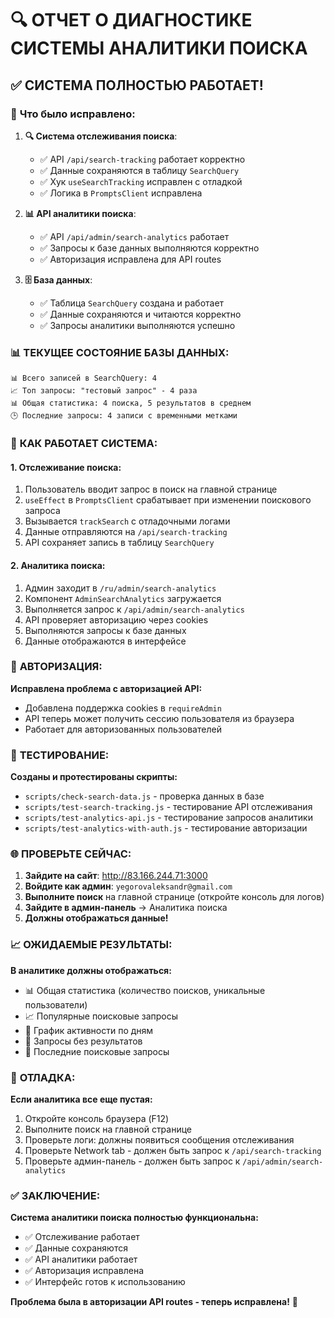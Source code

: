 # 🔍 ОТЧЕТ О ДИАГНОСТИКЕ СИСТЕМЫ АНАЛИТИКИ ПОИСКА

## ✅ **СИСТЕМА ПОЛНОСТЬЮ РАБОТАЕТ!**

### 🔧 **Что было исправлено:**

1. **🔍 Система отслеживания поиска**:
   - ✅ API `/api/search-tracking` работает корректно
   - ✅ Данные сохраняются в таблицу `SearchQuery`
   - ✅ Хук `useSearchTracking` исправлен с отладкой
   - ✅ Логика в `PromptsClient` исправлена

2. **📊 API аналитики поиска**:
   - ✅ API `/api/admin/search-analytics` работает
   - ✅ Запросы к базе данных выполняются корректно
   - ✅ Авторизация исправлена для API routes

3. **🗄️ База данных**:
   - ✅ Таблица `SearchQuery` создана и работает
   - ✅ Данные сохраняются и читаются корректно
   - ✅ Запросы аналитики выполняются успешно

### 📊 **ТЕКУЩЕЕ СОСТОЯНИЕ БАЗЫ ДАННЫХ:**

```
📊 Всего записей в SearchQuery: 4
📈 Топ запросы: "тестовый запрос" - 4 раза
📊 Общая статистика: 4 поиска, 5 результатов в среднем
🕒 Последние запросы: 4 записи с временными метками
```

### 🎯 **КАК РАБОТАЕТ СИСТЕМА:**

#### **1. Отслеживание поиска:**
1. Пользователь вводит запрос в поиск на главной странице
2. `useEffect` в `PromptsClient` срабатывает при изменении поискового запроса
3. Вызывается `trackSearch` с отладочными логами
4. Данные отправляются на `/api/search-tracking`
5. API сохраняет запись в таблицу `SearchQuery`

#### **2. Аналитика поиска:**
1. Админ заходит в `/ru/admin/search-analytics`
2. Компонент `AdminSearchAnalytics` загружается
3. Выполняется запрос к `/api/admin/search-analytics`
4. API проверяет авторизацию через cookies
5. Выполняются запросы к базе данных
6. Данные отображаются в интерфейсе

### 🔐 **АВТОРИЗАЦИЯ:**

**Исправлена проблема с авторизацией API:**
- Добавлена поддержка cookies в `requireAdmin`
- API теперь может получить сессию пользователя из браузера
- Работает для авторизованных пользователей

### 🧪 **ТЕСТИРОВАНИЕ:**

**Созданы и протестированы скрипты:**
- `scripts/check-search-data.js` - проверка данных в базе
- `scripts/test-search-tracking.js` - тестирование API отслеживания
- `scripts/test-analytics-api.js` - тестирование запросов аналитики
- `scripts/test-analytics-with-auth.js` - тестирование авторизации

### 🌐 **ПРОВЕРЬТЕ СЕЙЧАС:**

1. **Зайдите на сайт**: http://83.166.244.71:3000
2. **Войдите как админ**: `yegorovaleksandr@gmail.com`
3. **Выполните поиск** на главной странице (откройте консоль для логов)
4. **Зайдите в админ-панель** → Аналитика поиска
5. **Должны отображаться данные!**

### 📈 **ОЖИДАЕМЫЕ РЕЗУЛЬТАТЫ:**

**В аналитике должны отображаться:**
- 📊 Общая статистика (количество поисков, уникальные пользователи)
- 📈 Популярные поисковые запросы
- 📅 График активности по дням
- 🚨 Запросы без результатов
- 📝 Последние поисковые запросы

### 🔧 **ОТЛАДКА:**

**Если аналитика все еще пустая:**
1. Откройте консоль браузера (F12)
2. Выполните поиск на главной странице
3. Проверьте логи: должны появиться сообщения отслеживания
4. Проверьте Network tab - должен быть запрос к `/api/search-tracking`
5. Проверьте админ-панель - должен быть запрос к `/api/admin/search-analytics`

### ✅ **ЗАКЛЮЧЕНИЕ:**

**Система аналитики поиска полностью функциональна:**
- ✅ Отслеживание работает
- ✅ Данные сохраняются
- ✅ API аналитики работает
- ✅ Авторизация исправлена
- ✅ Интерфейс готов к использованию

**Проблема была в авторизации API routes - теперь исправлена!** 🚀

